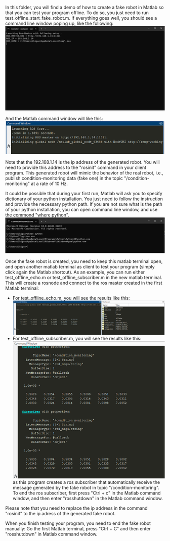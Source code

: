 In this folder, you will find a demo of how to create a fake robot in Matlab so that you can test your program offline. To do so, you just need to run test_offline_start_fake_robot.m. If everything goes well, you should see a command line window poping up, like the following:
![Alt text](screen_shots/rosmaster.png)

And the Matlab command window will like this:
![Alt text](screen_shots/matlab_cmd_window.png)

Note that the 192.168.1.14 is the ip address of the generated robot. You will need to provide this address to the "rosinit" command in your client program. This generated robot will mimic the behavior of the real robot, i.e., publish condition-monitoring data (fake one) in the topic "/condition-monitoring" at a rate of $10$ Hz. 

It could be possible that during your first run, Matlab will ask you to specify dictionary of your python installation. You just need to follow the instruction and provide the necessary python path. If you are not sure what is the path of your python installation, you can open command line window, and use the commond "where python".
![Alt text](screen_shots/where_python.png)

Once the fake robot is created, you need to keep this matlab terminal open, and open another matlab terminal as client to test your program (simply click again the Matlab shortcut). As an example, you can run either test_offline_echo.m or test_offline_subscriber.m in the new matlab terminal. This will create a rosnode and connect to the ros master created in the first Matlab terminal:
- For test_offline_echo.m, you will see the results like this:
![Alt text](screen_shots/result_1.png)
- For test_offline_subscriber.m, you will see the results like this:
![Alt text](screen_shots/result_2.png)
as this program creates a ros subscriber that automatically receive the message generated by the fake robot in topic "/condition-monitoring". To end the ros subscriber, first press "Ctrl + c" in the Matlab command window, and then enter "rosshutdown" in the Matlab command window.

Please note that you need to replace the ip address in the command "rosinit" to the ip adress of the generated fake robot.

When you finish testing your program, you need to end the fake robot manually: Go the first Matlab terminal, press "Ctrl + C" and then enter "rosshutdown" in Matlab command window.
